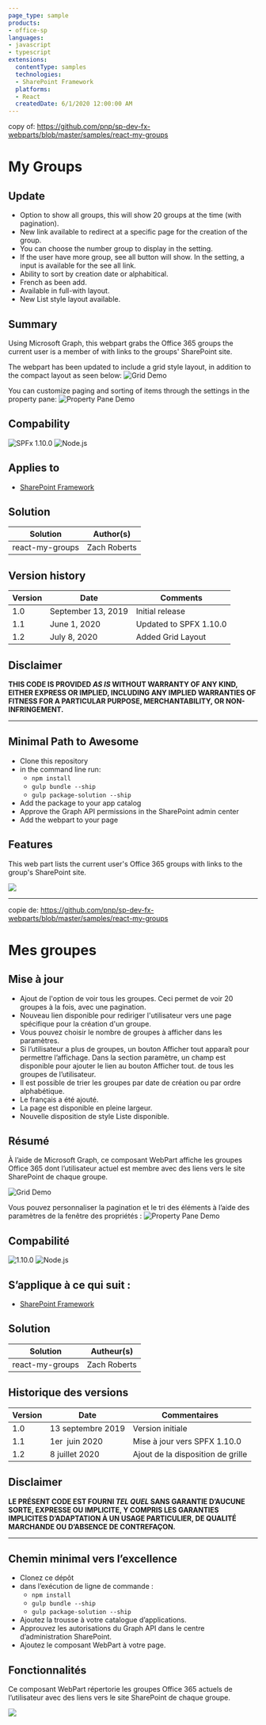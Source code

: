 ```yaml
---
page_type: sample
products:
- office-sp
languages:
- javascript
- typescript
extensions:
  contentType: samples
  technologies:
  - SharePoint Framework
  platforms:
  - React
  createdDate: 6/1/2020 12:00:00 AM
---
```


copy of: https://github.com/pnp/sp-dev-fx-webparts/blob/master/samples/react-my-groups

# My Groups
## Update
- Option to show all groups, this will show 20 groups at the time (with pagination).
- New link available to redirect at a specific page for the creation of the group.
- You can choose the number group to display in the setting.
- If the user have more group, see all button will show. In the setting, a input is available for the see all link.
- Ability to sort by creation date or alphabitical.
- French as been add.
- Available in full-with layout.
- New List style layout available.

## Summary

Using Microsoft Graph, this webpart grabs the Office 365 groups the current user is a member of with links to the groups' SharePoint site.

The webpart has been updated to include a grid style layout, in addition to the compact layout as seen below:
![Grid Demo](./src/webparts/reactAllGroups/assets/All_Communities.png)


You can customize paging and sorting of items through the settings in the property pane:
![Property Pane Demo](./src/webparts/reactAllGroups/assets/PropertyPane_AllComm.png)

## Compability

![SPFx 1.10.0](https://img.shields.io/badge/SPFx-1.10.0-green.svg)
![Node.js](https://img.shields.io/badge/Node.js-v10-green.svg)

## Applies to

* [SharePoint Framework](https://docs.microsoft.com/sharepoint/dev/spfx/sharepoint-framework-overview)


## Solution

Solution|Author(s)
--------|---------
react-my-groups | Zach Roberts

## Version history

Version|Date|Comments
-------|----|--------
1.0|September 13, 2019|Initial release
1.1|June 1, 2020| Updated to SPFX 1.10.0
1.2|July 8, 2020| Added Grid Layout

## Disclaimer

**THIS CODE IS PROVIDED *AS IS* WITHOUT WARRANTY OF ANY KIND, EITHER EXPRESS OR IMPLIED, INCLUDING ANY IMPLIED WARRANTIES OF FITNESS FOR A PARTICULAR PURPOSE, MERCHANTABILITY, OR NON-INFRINGEMENT.**

---

## Minimal Path to Awesome

* Clone this repository
* in the command line run:
  * `npm install`
  * `gulp bundle --ship`
  * `gulp package-solution --ship`
* Add the package to your app catalog
* Approve the Graph API permissions in the SharePoint admin center
* Add the webpart to your page


## Features

This web part lists the current user's Office 365 groups with links to the  group's SharePoint site.

<img src="https://telemetry.sharepointpnp.com/sp-dev-fx-webparts/samples/react-my-groups" />

---


copie de: https://github.com/pnp/sp-dev-fx-webparts/blob/master/samples/react-my-groups

# Mes groupes
## Mise à jour
- Ajout de l'option de voir tous les groupes. Ceci permet de voir 20 groupes à la fois, avec une pagination.
- Nouveau lien disponible pour rediriger l'utilisateur vers une page spécifique pour la création d'un groupe.
- Vous pouvez choisir le nombre de groupes à afficher dans les paramètres.
- Si l’utilisateur a plus de groupes, un bouton Afficher tout apparaît pour permettre l’affichage. Dans la section paramètre, un champ est disponible pour ajouter le lien au bouton Afficher tout.
de tous les groupes de l’utilisateur.
- Il est possible de trier les groupes par date de création ou par ordre alphabétique.
- Le français a été ajouté.
- La page est disponible en pleine largeur.
- Nouvelle disposition de style Liste disponible.

## Résumé

À l’aide de Microsoft Graph, ce composant WebPart affiche les groupes Office 365 dont l’utilisateur actuel est membre avec des liens vers le site SharePoint de chaque groupe.


![Grid Demo](./src/webparts/reactAllGroups/assets/All_Communities.png)


Vous pouvez personnaliser la pagination et le tri des éléments à l’aide des paramètres de la fenêtre des propriétés :
![Property Pane Demo](./src/webparts/reactAllGroups/assets/PropertyPane_AllComm.png)

## Compabilité

![1.10.0](https://img.shields.io/badge/SPFx-1.10.0-green.svg)
![Node.js](https://img.shields.io/badge/Node.js-v10-green.svg)


## S’applique à ce qui suit :

* [SharePoint Framework](https://docs.microsoft.com/sharepoint/dev/spfx/sharepoint-framework-overview)


## Solution

Solution|Autheur(s)
--------|---------
react-my-groups | Zach Roberts

## Historique des versions

Version|Date|Commentaires
-------|----|--------
1.0|13 septembre 2019|Version initiale
1.1|1er  juin 2020| Mise à jour vers SPFX 1.10.0
1.2|8 juillet 2020| Ajout de la disposition de grille

## Disclaimer

**LE PRÉSENT CODE EST FOURNI *TEL QUEL* SANS GARANTIE D’AUCUNE SORTE, EXPRESSE OU IMPLICITE, Y COMPRIS LES GARANTIES IMPLICITES D’ADAPTATION À UN USAGE PARTICULIER, DE QUALITÉ MARCHANDE OU D’ABSENCE DE CONTREFAÇON.**

---

## Chemin minimal vers l’excellence

* Clonez ce dépôt
* dans l’exécution de ligne de commande :
  * `npm install`
  * `gulp bundle --ship`
  * `gulp package-solution --ship`
* Ajoutez la trousse à votre catalogue d’applications.
* Approuvez les autorisations du Graph API dans le centre d’administration SharePoint.
* Ajoutez le composant WebPart à votre page.


## Fonctionnalités

Ce composant WebPart répertorie les groupes Office 365 actuels de l’utilisateur avec des liens vers le site SharePoint de chaque groupe.

<img src="https://telemetry.sharepointpnp.com/sp-dev-fx-webparts/samples/react-my-groups" />

